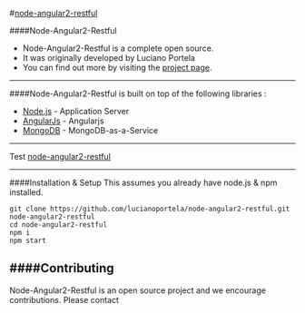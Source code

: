 #[node-angular2-restful](https://node-angular2-restful.herokuapp.com/) 

####Node-Angular2-Restful

* Node-Angular2-Restful is a complete open source.  
* It was originally developed by Luciano Portela
* You can find out more by visiting the [project page](https://node-angular2-restful.herokuapp.com/).


***

####Node-Angular2-Restful is built on top of the following libraries :

* [Node.js](http://nodejs.org/) - Application Server
* [AngularJs](https://angularjs.org/) - Angularjs
* [MongoDB](https://www.mongodb.com/) - MongoDB-as-a-Service

***

Test [node-angular2-restful](https://node-angular2-restful.herokuapp.com/) 

***

####Installation & Setup
This assumes you already have node.js & npm installed.
```
git clone https://github.com/lucianoportela/node-angular2-restful.git node-angular2-restful
cd node-angular2-restful
npm i
npm start
```


####Contributing
---

Node-Angular2-Restful is an open source project and we encourage contributions. Please contact